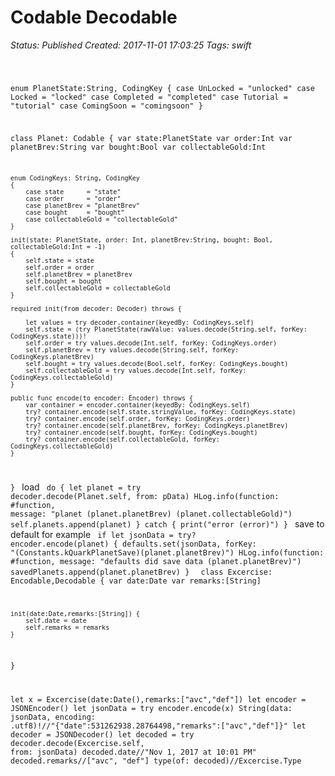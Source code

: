 # Codable Decodable

_Status: Published_
_Created: 2017-11-01 17:03:25_
_Tags: swift_

<code>

enum PlanetState:String, CodingKey {
    case UnLocked = "unlocked"
    case Locked = "locked"
    case Completed = "completed"
    case Tutorial = "tutorial"
    case ComingSoon = "comingsoon"
}


class Planet: Codable
{
    var state:PlanetState
    var order:Int
    var planetBrev:String
    var bought:Bool
    var collectableGold:Int
    
    enum CodingKeys: String, CodingKey
    {
        case state      = "state"
        case order      = "order"
        case planetBrev = "planetBrev"
        case bought     = "bought"
        case collectableGold = "collectableGold"
    }
    
    init(state: PlanetState, order: Int, planetBrev:String, bought: Bool, collectableGold:Int = -1)
    {
        self.state = state
        self.order = order
        self.planetBrev = planetBrev
        self.bought = bought
        self.collectableGold = collectableGold
    }
    
    required init(from decoder: Decoder) throws {
        
        let values = try decoder.container(keyedBy: CodingKeys.self)
        self.state = (try PlanetState(rawValue: values.decode(String.self, forKey: CodingKeys.state)))!
        self.order = try values.decode(Int.self, forKey: CodingKeys.order)
        self.planetBrev = try values.decode(String.self, forKey: CodingKeys.planetBrev)
        self.bought = try values.decode(Bool.self, forKey: CodingKeys.bought)
        self.collectableGold = try values.decode(Int.self, forKey: CodingKeys.collectableGold)
    }
    
    public func encode(to encoder: Encoder) throws {
        var container = encoder.container(keyedBy: CodingKeys.self)
        try? container.encode(self.state.stringValue, forKey: CodingKeys.state)
        try? container.encode(self.order, forKey: CodingKeys.order)
        try? container.encode(self.planetBrev, forKey: CodingKeys.planetBrev)
        try? container.encode(self.bought, forKey: CodingKeys.bought)
        try? container.encode(self.collectableGold, forKey: CodingKeys.collectableGold)
    }
}
</code>
load
<code>
do {
   let planet = try decoder.decode(Planet.self, from: pData)
   HLog.info(function: #function, message: "planet \(planet.planetBrev) \(planet.collectableGold)")
   self.planets.append(planet)
 } catch {
    print("error \(error)")
 }
 </code>
save to default for example
<code>
if let jsonData = try? encoder.encode(planet)
            {
                defaults.set(jsonData, forKey: "\(Constants.kQuarkPlanetSave)\(planet.planetBrev)")
                HLog.info(function: #function, message: "defaults did save data \(planet.planetBrev)")
                savedPlanets.append(planet.planetBrev)
            }
</code>
<code>
class Excercise: Encodable,Decodable {
    var date:Date
    var remarks:[String]
    
    init(date:Date,remarks:[String]) {
        self.date = date
        self.remarks = remarks
    }
  
}

let x = Excercise(date:Date(),remarks:["avc","def"])
let encoder = JSONEncoder()
let jsonData = try encoder.encode(x)
String(data: jsonData, encoding: .utf8)!//"{"date":531262938.28764498,"remarks":["avc","def"]}"
let decoder = JSONDecoder()
let decoded = try decoder.decode(Excercise.self, from: jsonData)
decoded.date//"Nov 1, 2017 at 10:01 PM"
decoded.remarks//["avc", "def"]
type(of: decoded)//Excercise.Type
</code>
